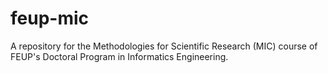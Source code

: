 # feup-mic
A repository for the Methodologies for Scientific Research (MIC) course of FEUP's Doctoral Program in Informatics Engineering.
